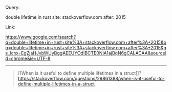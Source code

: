 
Query:

double lifetime in rust site: stackoverflow.com after: 2015

Link:

https://www.google.com/search?q=double+lifetime+in+rust+site%3A+stackoverflow.com+after%3A+2015&oq=double+lifetime+in+rust+site%3A+stackoverflow.com+after%3A+2015&gs_lcrp=EgZjaHJvbWUyBggAEEUYOdIBCTE0NjA1ajBqN6gCALACAA&sourceid=chrome&ie=UTF-8

___


> [[When is it useful to define multiple lifetimes in a struct]]?
https://stackoverflow.com/questions/29861388/when-is-it-useful-to-define-multiple-lifetimes-in-a-struct
